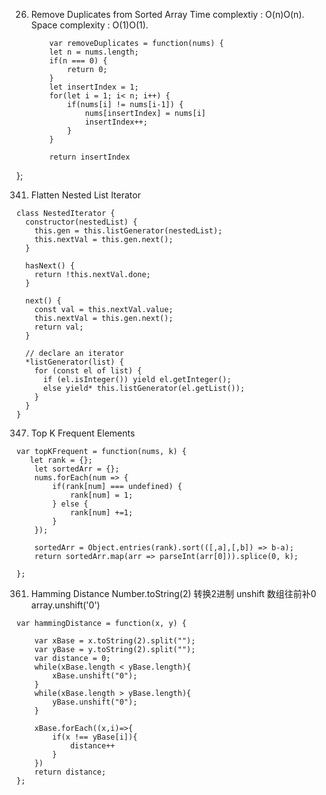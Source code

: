 26. Remove Duplicates from Sorted Array
    Time complextiy : O(n)O(n). 
    Space complexity : O(1)O(1).
    ```
        var removeDuplicates = function(nums) {
        let n = nums.length;
        if(n === 0) {
            return 0;
        }
        let insertIndex = 1;
        for(let i = 1; i< n; i++) {
            if(nums[i] != nums[i-1]) {
                nums[insertIndex] = nums[i]
                insertIndex++;
            }
        }
        
        return insertIndex
    ```
};

341. Flatten Nested List Iterator
```
class NestedIterator {
  constructor(nestedList) {
    this.gen = this.listGenerator(nestedList);
    this.nextVal = this.gen.next();
  }

  hasNext() {
    return !this.nextVal.done;
  }

  next() {
    const val = this.nextVal.value;
    this.nextVal = this.gen.next();
    return val;
  }

  // declare an iterator
  *listGenerator(list) {
    for (const el of list) {
      if (el.isInteger()) yield el.getInteger();
      else yield* this.listGenerator(el.getList());
    }
  }
}
```

347. Top K Frequent Elements
```
var topKFrequent = function(nums, k) {
   let rank = {};
    let sortedArr = {};
    nums.forEach(num => {
        if(rank[num] === undefined) {
            rank[num] = 1;
        } else {
            rank[num] +=1;
        }
    });
    
    sortedArr = Object.entries(rank).sort(([,a],[,b]) => b-a);
    return sortedArr.map(arr => parseInt(arr[0])).splice(0, k);
    
};
```

361. Hamming Distance
Number.toString(2) 转换2进制
unshift 数组往前补0
array.unshift('0')
```
var hammingDistance = function(x, y) {
    
    var xBase = x.toString(2).split("");
    var yBase = y.toString(2).split("");
    var distance = 0;
    while(xBase.length < yBase.length){
        xBase.unshift("0");
    }
    while(xBase.length > yBase.length){
        yBase.unshift("0");
    }
    
    xBase.forEach((x,i)=>{
        if(x !== yBase[i]){
            distance++
        }
    })
    return distance;
};
```
